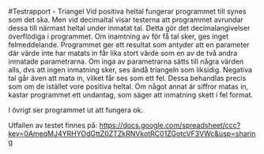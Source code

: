 #Testrapport - Triangel
Vid positiva heltal fungerar programmet till synes som det ska. Men vid decimaltal visar testerna att programmet avrundar dessa till närmast heltal under inmatat tal. Detta gör det decimalangivelser överflödiga i programmet. Om inamtning av för få tal sker, ges inget felmeddelande. Programmet ger ett resultat som antyder att en parameter där värde inte har matats in får lika stort värde som en av de två andra inmatade parametrarna. Om inga av parametrarna sätts till några värden alls, dvs att ingen inmatning sker, ses ändå triangeln som liksidig. Negativa tal går även att mata in, vilket får ses som ett fel. Dessa behandlas precis som om de istället vore positiva heltal. Om något annat är siffror matas in, kastar programmet ett undantag, som säger att inmatning skett i fel format. 

I övrigt ser programmet ut att fungera ok.

Utfallen av testet finnes på: https://docs.google.com/spreadsheet/ccc?key=0AmeqMJ4YRHYOdGttZ0ZTZkRNVkotRC01ZGotcVF3VWc&usp=sharing
